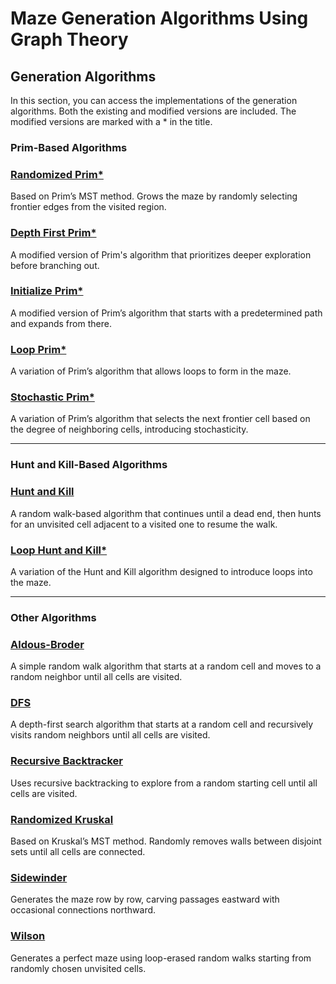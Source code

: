 # Maze Generation Algorithms Using Graph Theory

## Generation Algorithms
In this section, you can access the implementations of the generation algorithms. Both the existing and modified versions are included. The modified versions are marked with a * in the title.

### Prim-Based Algorithms

### [Randomized Prim*](MazeGenerationAlgorithms/RandomizedPrim.py)  
Based on Prim’s MST method. Grows the maze by randomly selecting frontier edges from the visited region.

### [Depth First Prim*](MazeGenerationAlgorithms/DepthFirstPrim.py)  
A modified version of Prim's algorithm that prioritizes deeper exploration before branching out.

### [Initialize Prim*](MazeGenerationAlgorithms/InitalizePrim.py)  
A modified version of Prim’s algorithm that starts with a predetermined path and expands from there.

### [Loop Prim*](MazeGenerationAlgorithms/LoopPrim.py)  
A variation of Prim’s algorithm that allows loops to form in the maze.

### [Stochastic Prim*](MazeGenerationAlgorithms/StochasticPrim.py)  
A variation of Prim’s algorithm that selects the next frontier cell based on the degree of neighboring cells, introducing stochasticity.

---

### Hunt and Kill-Based Algorithms

### [Hunt and Kill](MazeGenerationAlgorithms/HuntAndKill.py)  
A random walk-based algorithm that continues until a dead end, then hunts for an unvisited cell adjacent to a visited one to resume the walk.

### [Loop Hunt and Kill*](MazeGenerationAlgorithms/LoopHuntAndKill.py)  
A variation of the Hunt and Kill algorithm designed to introduce loops into the maze.

---

### Other Algorithms

### [Aldous-Broder](MazeGenerationAlgorithms/AldousBroader.py)  
A simple random walk algorithm that starts at a random cell and moves to a random neighbor until all cells are visited.

### [DFS](MazeGenerationAlgorithms/DFS.py)  
A depth-first search algorithm that starts at a random cell and recursively visits random neighbors until all cells are visited.

### [Recursive Backtracker](MazeGenerationAlgorithms/RecursiveBacktracker.py)  
Uses recursive backtracking to explore from a random starting cell until all cells are visited.

### [Randomized Kruskal](MazeGenerationAlgorithms/RandomizedKruskal.py)  
Based on Kruskal’s MST method. Randomly removes walls between disjoint sets until all cells are connected.

### [Sidewinder](MazeGenerationAlgorithms/Sidewinder.py)  
Generates the maze row by row, carving passages eastward with occasional connections northward.

### [Wilson](MazeGenerationAlgorithms/Wilson.py)  
Generates a perfect maze using loop-erased random walks starting from randomly chosen unvisited cells.

